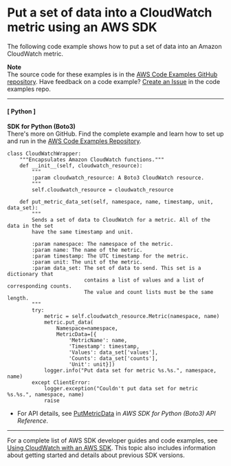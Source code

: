 # Put a set of data into a CloudWatch metric using an AWS SDK<a name="example_cloudwatch_PutMetricData_DataSet_section"></a>

The following code example shows how to put a set of data into an Amazon CloudWatch metric\.

**Note**  
The source code for these examples is in the [AWS Code Examples GitHub repository](https://github.com/awsdocs/aws-doc-sdk-examples)\. Have feedback on a code example? [Create an Issue](https://github.com/awsdocs/aws-doc-sdk-examples/issues/new/choose) in the code examples repo\. 

------
#### [ Python ]

**SDK for Python \(Boto3\)**  
 There's more on GitHub\. Find the complete example and learn how to set up and run in the [AWS Code Examples Repository](https://github.com/awsdocs/aws-doc-sdk-examples/tree/main/python/example_code/cloudwatch#code-examples)\. 
  

```
class CloudWatchWrapper:
    """Encapsulates Amazon CloudWatch functions."""
    def __init__(self, cloudwatch_resource):
        """
        :param cloudwatch_resource: A Boto3 CloudWatch resource.
        """
        self.cloudwatch_resource = cloudwatch_resource

    def put_metric_data_set(self, namespace, name, timestamp, unit, data_set):
        """
        Sends a set of data to CloudWatch for a metric. All of the data in the set
        have the same timestamp and unit.

        :param namespace: The namespace of the metric.
        :param name: The name of the metric.
        :param timestamp: The UTC timestamp for the metric.
        :param unit: The unit of the metric.
        :param data_set: The set of data to send. This set is a dictionary that
                         contains a list of values and a list of corresponding counts.
                         The value and count lists must be the same length.
        """
        try:
            metric = self.cloudwatch_resource.Metric(namespace, name)
            metric.put_data(
                Namespace=namespace,
                MetricData=[{
                    'MetricName': name,
                    'Timestamp': timestamp,
                    'Values': data_set['values'],
                    'Counts': data_set['counts'],
                    'Unit': unit}])
            logger.info("Put data set for metric %s.%s.", namespace, name)
        except ClientError:
            logger.exception("Couldn't put data set for metric %s.%s.", namespace, name)
            raise
```
+  For API details, see [PutMetricData](https://docs.aws.amazon.com/goto/boto3/monitoring-2010-08-01/PutMetricData) in *AWS SDK for Python \(Boto3\) API Reference*\. 

------

For a complete list of AWS SDK developer guides and code examples, see [Using CloudWatch with an AWS SDK](sdk-general-information-section.md)\. This topic also includes information about getting started and details about previous SDK versions\.